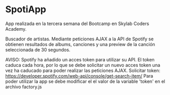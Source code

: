 # SpotiApp

App realizada en la tercera semana del Bootcamp en Skylab Coders Academy.

Buscador de artistas. Mediante peticiones AJAX a la API de Spotify se obtienen resultados de albums, canciones y una preview de la canción seleccionada de 30 segundos.

AVISO: Spotify ha añadido un acces token para utilizar su API. El token caduca cada hora, por lo que se debe solicitar un nuevo acces token una vez ha caducado para poder realizar las peticiones AJAX. Solicitar token: https://developer.spotify.com/web-api/console/get-search-item/
Para poder utilizar la app se debe modificar el el valor de la variable 'token' en el archivo factory.js

